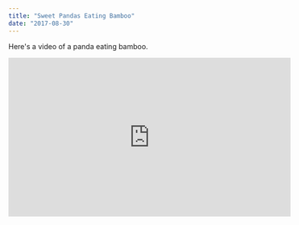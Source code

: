 ```yaml
---
title: "Sweet Pandas Eating Bamboo"
date: "2017-08-30"
---
```


Here's a video of a panda eating bamboo.

<iframe width="560" height="315" src="https://https://www.youtube.com/watch?v=Tish3KkNnLc" frameborder="0" allowfullscreen></iframe>